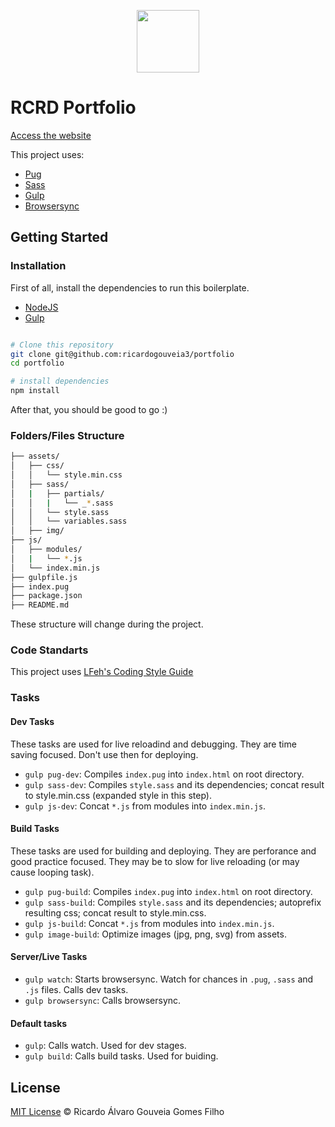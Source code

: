 <p align="center">
  <img src="https://i.imgur.com/erv3eR9.png" width="100">
</p>

# RCRD Portfolio

[Access the website](http://rcrd.me/portfolio)

This project uses:
- [Pug](https://pugjs.org/)
- [Sass](http://sass-lang.com/)
- [Gulp](https://gulpjs.com/)
- [Browsersync](https://www.browsersync.io/)


## Getting Started

### Installation

First of all, install the dependencies to run this boilerplate.

- [NodeJS](http://nodejs.org/)
- [Gulp](https://gulpjs.com/)

```sh

# Clone this repository
git clone git@github.com:ricardogouveia3/portfolio
cd portfolio

# install dependencies
npm install

```

After that, you should be good to go :)


### Folders/Files Structure

```sh
├── assets/
│   ├── css/
│   │   └── style.min.css
│   ├── sass/
│   |   ├── partials/
│   │   |   └── _*.sass
│   │   └── style.sass
│   │   └── variables.sass
│   ├── img/
├── js/
│   ├── modules/
│   |   └── *.js
│   └── index.min.js
├── gulpfile.js
├── index.pug
├── package.json
├── README.md
```

These structure will change during the project.


### Code Standarts

This project uses [LFeh's Coding Style Guide](https://github.com/LFeh/coding-style)


### Tasks

#### Dev Tasks

These tasks are used for live reloadind and debugging. They are time saving focused. Don't use then for deploying.

- `gulp pug-dev`: Compiles `index.pug` into `index.html` on root directory.
- `gulp sass-dev`: Compiles `style.sass` and its dependencies; concat result to style.min.css (expanded style in this step).
- `gulp js-dev`: Concat `*.js` from modules into `index.min.js`.

#### Build Tasks

These tasks are used for building and deploying. They are perforance and good practice focused. They may be to slow for live reloading (or may cause looping task).

- `gulp pug-build`: Compiles `index.pug` into `index.html` on root directory.
- `gulp sass-build`: Compiles `style.sass` and its dependencies; autoprefix resulting css; concat result to style.min.css.
- `gulp js-build`: Concat `*.js` from modules into `index.min.js`.
- `gulp image-build`: Optimize images (jpg, png, svg) from assets.

#### Server/Live Tasks

- `gulp watch`: Starts browsersync. Watch for chances in `.pug`, `.sass` and `.js` files. Calls dev tasks.
- `gulp browsersync`: Calls browsersync.

#### Default tasks

- `gulp`: Calls watch. Used for dev stages.
- `gulp build`: Calls build tasks. Used for buiding.


## License

[MIT License](http://ricardogouveia3.mit-license.org/) © Ricardo Álvaro Gouveia Gomes Filho
